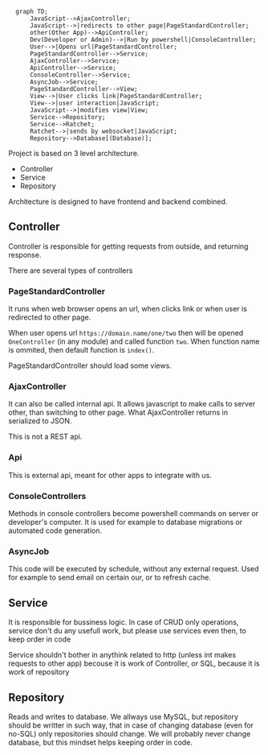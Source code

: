 ```mermaid
  graph TD;
      JavaScript-->AjaxController;
      JavaScript-->|redirects to other page|PageStandardController;
      other(Other App)-->ApiController;
      Dev(Developer or Admin)-->|Run by powershell|ConsoleController;
      User-->|Opens url|PageStandardController;
      PageStandardController-->Service;
      AjaxController-->Service;
      ApiController-->Service;
      ConsoleController-->Service;
      AsyncJob-->Service;
      PageStandardController-->View;
      View-->|User clicks link|PageStandardController;
      View-->|user interaction|JavaScript;
      JavaScript-->|modifies view|View;
      Service-->Repository;
      Service-->Ratchet;
      Ratchet-->|sends by websocket|JavaScript;
      Repository-->Database[(Database)];
```
Project is based on 3 level architecture.
* Controller
* Service
* Repository

Architecture is designed to have frontend and backend combined.

## Controller
Controller is responsible for getting requests from outside, and returning response.

There are several types of controllers

### PageStandardController
It runs when web browser opens an url, when clicks link or when user is redirected to other page.

When user opens url `https://domain.name/one/two` then will be opened `OneController` (in any module) and called function `two`. When function name is ommited, then default function is `index()`.

PageStandardController should load some views.

### AjaxController
It can also be called internal api. It allows javascript to make calls to server other, than switching to other page. What AjaxController returns in serialized to JSON.

This is not a REST api.

### Api
This is external api, meant for other apps to integrate with us.

### ConsoleControllers
Methods in console controllers become powershell commands on server or developer's computer. It is used for example to database migrations or automated code generation.

### AsyncJob
This code will be executed by schedule, without any external request. Used for example to send email on certain our, or to refresh cache.

## Service
It is responsible for bussiness logic. In case of CRUD only operations, service don't du any usefull work, but please use services even then, to keep order in code

Service shouldn't bother in anythink related to http (unless int makes requests to other app) becouse it is work of Controller, or SQL, because it is work of repository

## Repository
Reads and writes to database. We allways use MySQL, but repository should be writter in such way, that in case of changing database (even for no-SQL) only repositories should change. We will probably never change database, but this mindset helps keeping order in code.  